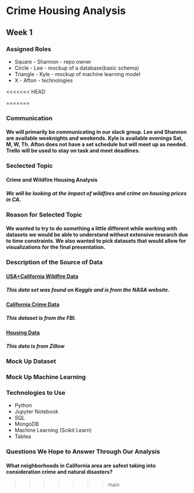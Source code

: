 # Crime Housing Analysis

## Week 1
### Assigned Roles
* Square - Shannon - repo owner
* Circle - Lee - mockup of a database(basic schema)
* Triangle - Kyle - mockup of machine learning model
* X - Afton - technologies

<<<<<<< HEAD


=======
### Communication
#### We will primarily be communicating in our slack group. Lee and Shannon are available weeknights and weekends. Kyle is available evenings Sat, M, W, Th. Afton does not have a set schedule but will meet up as needed. Trello will be used to stay on task and meet deadlines.

### Seclected Topic
#### Crime and Wildfire Housing Analysis
##### We will be looking at the impact of wildfires and crime on housing prices in CA.

### Reason for Selected Topic
#### We wanted to try to do something a little different while working with datasets we would be able to understand without extensive research due to time constraints. We also wanted to pick datasets that would allow for visualizations for the final presentation.

### Description of the Source of Data
#### [USA+California Wildfire Data](https://www.kaggle.com/datasets/avkashchauhan/california-wildfire-dataset-from-2000-2021)
##### This data set was found on Kaggle and is from the NASA website.
#### [California Crime Data](https://ucr.fbi.gov/crime-in-the-u.s/2019/crime-in-the-u.s.-2019/tables/table-8/table-8-state-cuts/california.xls)
##### This dataset is from the FBI.
#### [Housing Data](https://www.zillow.com/research/data/)
##### This data is from Zillow

### Mock Up Dataset

### Mock Up Machine Learning

### Technologies to Use
* Python
* Jupyter Notebook
* SQL
* MongoDB
* Machine Learning (Scikit Learn)
* Tablea

### Questions We Hope to Answer Through Our Analysis
#### What neighborhoods in California area are safest taking into consideration crime and natural disasters?
>>>>>>> main


